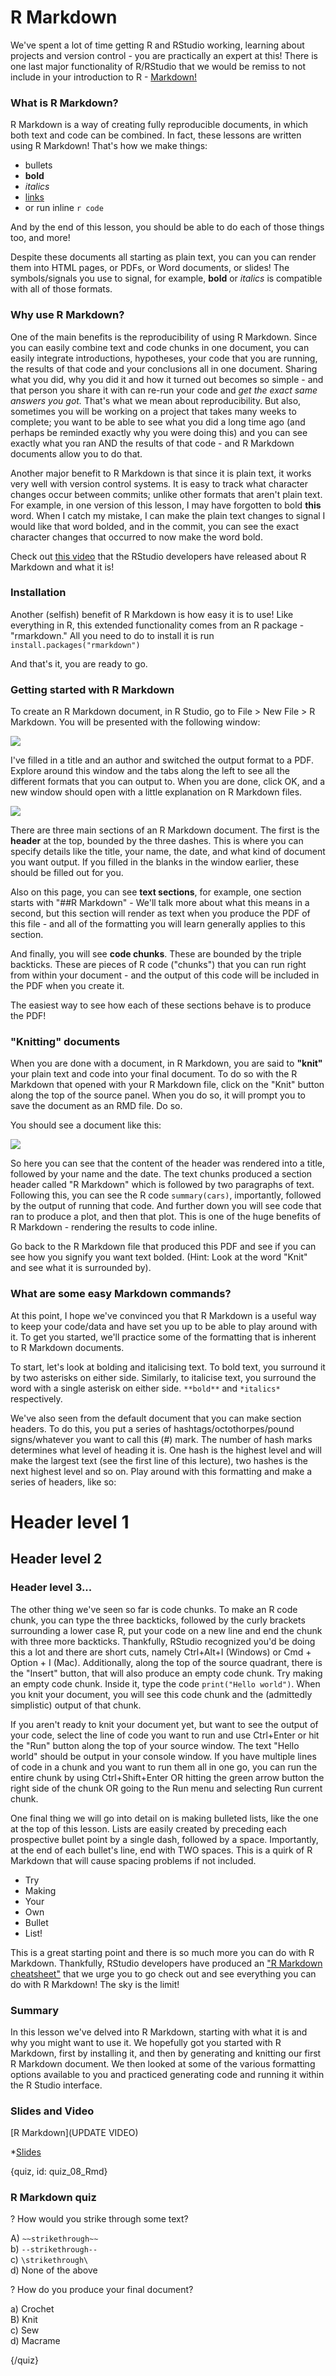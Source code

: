 # R Markdown

We've spent a lot of time getting R and RStudio working, learning about projects and version control - you are practically an expert at this! There is one last major functionality of R/RStudio that we would be remiss to not include in your introduction to R - [Markdown!](http://rmarkdown.rstudio.com/) 

### What is R Markdown? 

R Markdown is a way of creating fully reproducible documents, in which both text and code can be combined. In fact, these lessons are written using R Markdown! That's how we make things:  

- bullets  
- **bold**  
- *italics*  
- [links](https://en.wikipedia.org/wiki/Rickrolling)  
- or run inline `r code`  

And by the end of this lesson, you should be able to do each of those things too, and more! 

Despite these documents all starting as plain text, you can you can render them into HTML pages, or PDFs, or Word documents, or slides! The symbols/signals you use to signal, for example, **bold** or *italics* is compatible with all of those formats.

### Why use R Markdown?

One of the main benefits is the reproducibility of using R Markdown. Since you can easily combine text and code chunks in one document, you can easily integrate introductions, hypotheses, your code that you are running, the results of that code and your conclusions all in one document. Sharing what you did, why you did it and how it turned out becomes so simple - and that person you share it with can re-run your code and *get the exact same answers you got.* That's what we mean about reproducibility. But also, sometimes you will be working on a project that takes many weeks to complete; you want to be able to see what you did a long time ago (and perhaps be reminded exactly why you were doing this) and you can see exactly what you ran AND the results of that code - and R Markdown documents allow you to do that. 

Another major benefit to R Markdown is that since it is plain text, it works very well with version control systems. It is easy to track what character changes occur between commits; unlike other formats that aren't plain text. For example, in one version of this lesson, I may have forgotten to bold **this** word. When I catch my mistake, I can make the plain text changes to signal I would like that word bolded, and in the commit, you can see the exact character changes that occurred to now make the word bold. 

Check out [this video](https://vimeo.com/178485416) that the RStudio developers have released about R Markdown and what it is!  

### Installation

Another (selfish) benefit of R Markdown is how easy it is to use! Like everything in R, this extended functionality comes from an R package - "rmarkdown." All you need to do to install it is run `install.packages("rmarkdown")`

And that's it, you are ready to go. 

### Getting started with R Markdown

To create an R Markdown document, in R Studio, go to File > New File > R Markdown. You will be presented with the following window: 

![](resources/img/15_My_first_markdown.PNG)

I've filled in a title and an author and switched the output format to a PDF. Explore around this window and the tabs along the left to see all the different formats that you can output to. When you are done, click OK, and a new window should open with a little explanation on R Markdown files. 

![](resources/img/15_My_first_markdown2.PNG)

There are three main sections of an R Markdown document. The first is the **header** at the top, bounded by the three dashes. This is where you can specify details like the title, your name, the date, and what kind of document you want output. If you filled in the blanks in the window earlier, these should be filled out for you.

Also on this page, you can see **text sections**, for example, one section starts with "##R Markdown" - We'll talk more about what this means in a second, but this section will render as text when you produce the PDF of this file - and all of the formatting you will learn generally applies to this section. 

And finally, you will see **code chunks**. These are bounded by the triple backticks. These are pieces of R code ("chunks") that you can run right from within your document - and the output of this code will be included in the PDF when you create it. 

The easiest way to see how each of these sections behave is to produce the PDF! 

### "Knitting" documents

When you are done with a document, in R Markdown, you are said to **"knit"** your plain text and code into your final document. To do so with the R Markdown that opened with your R Markdown file, click on the "Knit" button along the top of the source panel. When you do so, it will prompt you to save the document as an RMD file. Do so. 

You should see a document like this: 

![](resources/img/15_R_markdown_output.PNG)

So here you can see that the content of the header was rendered into a title, followed by your name and the date. The text chunks produced a section header called "R Markdown" which is followed by two paragraphs of text. Following this, you can see the R code `summary(cars)`, importantly, followed by the output of running that code. And further down you will see code that ran to produce a plot, and then that plot. This is one of the huge benefits of R Markdown - rendering the results to code inline.

Go back to the R Markdown file that produced this PDF and see if you can see how you signify you want text bolded. (Hint: Look at the word "Knit" and see what it is surrounded by). 

### What are some easy Markdown commands? 

At this point, I hope we've convinced you that R Markdown is a useful way to keep your code/data and have set you up to be able to play around with it. To get you started, we'll practice some of the formatting that is inherent to R Markdown documents. 

To start, let's look at bolding and italicising text. To bold text, you surround it by two asterisks on either side. Similarly, to italicise text, you surround the word with a single asterisk on either side. `**bold**` and `*italics*` respectively. 

We've also seen from the default document that you can make section headers. To do this, you put a series of hashtags/octothorpes/pound signs/whatever you want to call this (#) mark. The number of hash marks determines what level of heading it is. One hash is the highest level and will make the largest text (see the first line of this lecture), two hashes is the next highest level and so on. Play around with this formatting and make a series of headers, like so:

# Header level 1
## Header level 2
### Header level 3... 

The other thing we've seen so far is code chunks. To make an R code chunk, you can type the three backticks, followed by the curly brackets surrounding a lower case R, put your code on a new line and end the chunk with three more backticks. Thankfully, RStudio recognized you'd be doing this a lot and there are short cuts, namely Ctrl+Alt+I (Windows) or Cmd + Option + I (Mac). Additionally, along the top of the source quadrant, there is the "Insert" button, that will also produce an empty code chunk. Try making an empty code chunk. Inside it, type the code `print("Hello world")`. When you knit your document, you will see this code chunk and the (admittedly simplistic) output of that chunk. 

If you aren't ready to knit your document yet, but want to see the output of your code, select the line of code you want to run and use Ctrl+Enter or hit the "Run" button along the top of your source window. The text "Hello world" should be output in your console window. If you have multiple lines of code in a chunk and you want to run them all in one go, you can run the entire chunk by using Ctrl+Shift+Enter OR hitting the green arrow button the right side of the chunk OR going to the Run menu and selecting Run current chunk. 

One final thing we will go into detail on is making bulleted lists, like the one at the top of this lesson. Lists are easily created by preceding each prospective bullet point by a single dash, followed by a space. Importantly, at the end of each bullet's line, end with TWO spaces. This is a quirk of R Markdown that will cause spacing problems if not included.  

- Try  
- Making 
- Your  
- Own  
- Bullet  
- List!

This is a great starting point and there is so much more you can do with R Markdown. Thankfully, RStudio developers have produced an ["R Markdown cheatsheet"](http://www.rstudio.com/wp-content/uploads/2016/03/rmarkdown-cheatsheet-2.0.pdf) that we urge you to go check out and see everything you can do with R Markdown! The sky is the limit! 

### Summary

In this lesson we've delved into R Markdown, starting with what it is and why you might want to use it. We hopefully got you started with R Markdown, first by installing it, and then by generating and knitting our first R Markdown document. We then looked at some of the various formatting options available to you and practiced generating code and running it within the R Studio interface. 

### Slides and Video

[R Markdown](UPDATE VIDEO)  

*[Slides](https://docs.google.com/presentation/d/1COQq29mnEWgt1NO0qC8tmurswmaDRJpBzmKhKKmJgiw/edit?usp=sharing)  


{quiz, id: quiz_08_Rmd}
  
### R Markdown quiz

? How would you strike through some text?  

A) `~~strikethrough~~`   
b) `--strikethrough--`  
c) `\strikethrough\`  
d) None of the above 

? How do you produce your final document?  

a) Crochet   
B) Knit  
c) Sew  
d) Macrame  

{/quiz}

